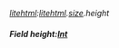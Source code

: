_[litehtml](../../modules/litehtml/litehtml-module.md):[litehtml](../../modules/litehtml/litehtml-module.md).[size](../../modules/litehtml/litehtml-size.md).height_
##### Field height:[Int](../../modules/wonkey/wonkey-types-int.md)
